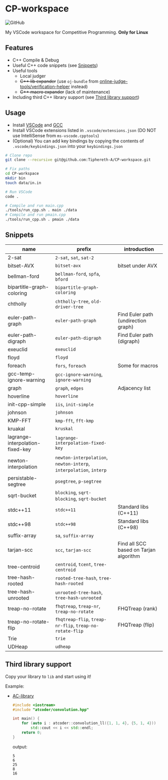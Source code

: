 # CP-workspace

![GitHub](https://img.shields.io/github/license/Tiphereth-A/CP-workspace)

My VSCode workspace for Competitive Programming. **Only for Linux**

## Features

- C++ Compile & Debug
- Useful C++ code snippets (see [Snippets](#Snippets))
- Useful tools
  - Local judger
  - ~~C++ lib expander~~ (use `oj-bundle` from [online-judge-tools/verification-helper](https://github.com/online-judge-tools/verification-helper) instead)
  - ~~C++ macro expander~~ (lack of maintenance)
- Including third C++ library support (see [Third library support](#Third%20library%20support))

## Usage

- Install [VSCode](https://code.visualstudio.com/) and [GCC](https://gcc.gnu.org/)
- Install VSCode extensions listed in `.vscode/extensions.json` (DO NOT use IntelliSense from `ms-vscode.cpptools`)
- (Optional) You can add key bindings by copying the contents of `.vscode/keybindings.json` into your `keybindings.json`

```bash
# Clone repo
git clone --recursive git@github.com:Tiphereth-A/CP-workspace.git

# Fix paths
cd CP-workspace
mkdir bin
touch data/in.in

# Run VSCode
code .

# Compile and run main.cpp
./tools/run_cpp.sh . main ./data
# Compile and run pmain.cpp
./tools/run_cpp.sh . pmain ./data
```

## Snippets

| name                             | prefix                                                             | introduction                           |
| -------------------------------- | ------------------------------------------------------------------ | -------------------------------------- |
| 2-sat                            | `2-sat`, `sat`, `sat-2`                                            |
| bitset-AVX                       | `bitset-avx`                                                       | bitset under AVX                       |
| bellman-ford                     | `bellman-ford`, `spfa`, `bford`                                    |
| bipartitle-graph-coloring        | `bipartitle-graph-coloring`                                        |
| chtholly                         | `chtholly-tree`, `old-driver-tree`                                 |
| euler-path-graph                 | `euler-path-graph`                                                 | Find Euler path (undirection graph)    |
| euler-path-digraph               | `euler-path-digraph`                                               | Find Euler path (digraph)              |
| exeuclid                         | `exeuclid`                                                         |
| floyd                            | `floyd`                                                            |
| foreach                          | `fors`, `foreach`                                                  | Some for macros                        |
| gcc-temp-ignore-warning          | `gcc-ignore-warning`, `ignore-warning`                             |
| graph                            | `graph`, `edges`                                                   | Adjacency list                         |
| hoverline                        | `hoverline`                                                        |
| init-cpp-simple                  | `iis`, `init-simple`                                               |
| johnson                          | `johnson`                                                          |
| KMP-FFT                          | `kmp-fft`, `fft-kmp`                                               |
| kruakal                          | `kruskal`                                                          |
| lagrange-interpolation-fixed-key | `lagrange-interpolation-fixed-key`                                 |
| newton-interpolation             | `newton-interpolation`, `newton-interp`, `interpolation`, `interp` |
| persistable-segtree              | `psegtree`, `p-segtree`                                            |
| sqrt-bucket                      | `blocking`, `sqrt-blocking`, `sqrt-bucket`                         |
| stdc++11                         | `stdc++11`                                                         | Standard libs (C++11)                  |
| stdc++98                         | `stdc++98`                                                         | Standard libs (C++98)                  |
| suffix-array                     | `sa`, `suffix-array`                                               |
| tarjan-scc                       | `scc`, `tarjan-scc`                                                | Find all SCC based on Tarjan algorithm |
| tree-centroid                    | `centroid`, `tcent`, `tree-centroid`                               |
| tree-hash-rooted                 | `rooted-tree-hash`, `tree-hash-rooted`                             |
| tree-hash-unrooted               | `unrooted-tree-hash`, `tree-hash-unrooted`                         |
| treap-no-rotate                  | `fhqtreap`, `treap-nr`, `treap-no-rotate`                          | FHQTreap (rank)                        |
| treap-no-rotate-flip             | `fhqtreap-flip`, `treap-nr-flip`, `treap-no-rotate-flip`           | FHQTreap (flip)                        |
| Trie                             | `trie`                                                             |
| UDHeap                           | `udheap`                                                           |

## Third library support

Copy your library to `lib` and start using it!

Example:

- [AC-library](https://github.com/atcoder/ac-library)

  ```cpp
  #include <iostream>
  #include "atcoder/convolution.hpp"

  int main() {
      for (auto i : atcoder::convolution_ll({1, 1, 4}, {5, 1, 4}))
          std::cout << i << std::endl;
      return 0;
  }
  ```

  output:

  ```text
  5
  6
  25
  8
  16
  ```
